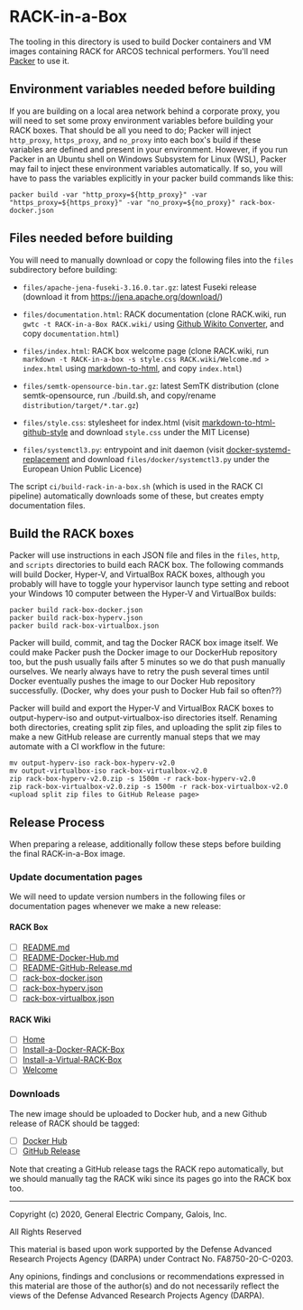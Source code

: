 # RACK-in-a-Box

The tooling in this directory is used to build Docker containers and VM images
containing RACK for ARCOS technical performers. You'll need
[Packer](https://www.packer.io/) to use it.

## Environment variables needed before building

If you are building on a local area network behind a corporate proxy,
you will need to set some proxy environment variables before building
your RACK boxes.  That should be all you need to do; Packer will
inject `http_proxy`, `https_proxy`, and `no_proxy` into each box's
build if these variables are defined and present in your environment.
However, if you run Packer in an Ubuntu shell on Windows Subsystem for
Linux (WSL), Packer may fail to inject these environment variables
automatically.  If so, you will have to pass the variables explicitly
in your packer build commands like this:

`packer build -var "http_proxy=${http_proxy}" -var "https_proxy=${https_proxy}" -var "no_proxy=${no_proxy}" rack-box-docker.json`

## Files needed before building

You will need to manually download or copy the following files into
the `files` subdirectory before building:

- `files/apache-jena-fuseki-3.16.0.tar.gz`: latest Fuseki release
  (download it from <https://jena.apache.org/download/>)

- `files/documentation.html`: RACK documentation (clone RACK.wiki, run
  `gwtc -t RACK-in-a-Box RACK.wiki/` using [Github Wikito
  Converter](https://github.com/yakivmospan/github-wikito-converter),
  and copy `documentation.html`)

- `files/index.html`: RACK box welcome page (clone RACK.wiki, run
  `markdown -t RACK-in-a-box -s style.css RACK.wiki/Welcome.md >
  index.html` using
  [markdown-to-html](https://github.com/cwjohan/markdown-to-html), and
  copy `index.html`)

- `files/semtk-opensource-bin.tar.gz`: latest SemTK distribution (clone
  semtk-opensource, run ./build.sh, and copy/rename
  `distribution/target/*.tar.gz`)

- `files/style.css`: stylesheet for index.html (visit
  [markdown-to-html-github-style](https://github.com/KrauseFx/markdown-to-html-github-style)
  and download `style.css` under the MIT License)

- `files/systemctl3.py`: entrypoint and init daemon (visit
  [docker-systemd-replacement](https://github.com/gdraheim/docker-systemctl-replacement)
  and download `files/docker/systemctl3.py` under the European Union
  Public Licence)

The script `ci/build-rack-in-a-box.sh` (which is used in the RACK CI pipeline)
automatically downloads some of these, but creates empty documentation files.

## Build the RACK boxes

Packer will use instructions in each JSON file and files in the
`files`, `http`, and `scripts` directories to build each RACK box.
The following commands will build Docker, Hyper-V, and VirtualBox RACK
boxes, although you probably will have to toggle your hypervisor
launch type setting and reboot your Windows 10 computer between the
Hyper-V and VirtualBox builds:

```shell
packer build rack-box-docker.json
packer build rack-box-hyperv.json
packer build rack-box-virtualbox.json
```

Packer will build, commit, and tag the Docker RACK box image itself.
We could make Packer push the Docker image to our DockerHub repository
too, but the push usually fails after 5 minutes so we do that push
manually ourselves.  We nearly always have to retry the push several
times until Docker eventually pushes the image to our Docker Hub
repository successfully.  (Docker, why does your push to Docker Hub
fail so often??)

Packer will build and export the Hyper-V and VirtualBox RACK boxes to
output-hyperv-iso and output-virtualbox-iso directories itself.
Renaming both directories, creating split zip files, and uploading the
split zip files to make a new GitHub release are currently manual
steps that we may automate with a CI workflow in the future:

```shell
mv output-hyperv-iso rack-box-hyperv-v2.0
mv output-virtualbox-iso rack-box-virtualbox-v2.0
zip rack-box-hyperv-v2.0.zip -s 1500m -r rack-box-hyperv-v2.0
zip rack-box-virtualbox-v2.0.zip -s 1500m -r rack-box-virtualbox-v2.0
<upload split zip files to GitHub Release page>
```

## Release Process

When preparing a release, additionally follow these steps before building the
final RACK-in-a-Box image.

### Update documentation pages

We will need to update version numbers in the following files or
documentation pages whenever we make a new release:

#### RACK Box

- [ ] [README.md](README.md)
- [ ] [README-Docker-Hub.md](README-Docker-Hub.md)
- [ ] [README-GitHub-Release.md](README-GitHub-Release.md)
- [ ] [rack-box-docker.json](rack-box-docker.json)
- [ ] [rack-box-hyperv.json](rack-box-hyperv.json)
- [ ] [rack-box-virtualbox.json](rack-box-virtualbox.json)

#### RACK Wiki

- [ ] [Home](https://github.com/ge-high-assurance/RACK/wiki)
- [ ] [Install-a-Docker-RACK-Box](https://github.com/ge-high-assurance/RACK/wiki/Install-a-Docker-RACK-Box)
- [ ] [Install-a-Virtual-RACK-Box](https://github.com/ge-high-assurance/RACK/wiki/Install-a-Virtual-RACK-Box)
- [ ] [Welcome](https://github.com/ge-high-assurance/RACK/wiki/Welcome)

### Downloads

The new image should be uploaded to Docker hub, and a new Github release of RACK
should be tagged:

- [ ] [Docker Hub](https://hub.docker.com/repository/docker/interran/rack-box)
- [ ] [GitHub Release](https://github.com/ge-high-assurance/RACK/releases)

Note that creating a GitHub release tags the RACK repo automatically,
but we should manually tag the RACK wiki since its pages go into the
RACK box too.

---
Copyright (c) 2020, General Electric Company, Galois, Inc.

All Rights Reserved

This material is based upon work supported by the Defense Advanced Research Projects Agency (DARPA) under Contract No. FA8750-20-C-0203.

Any opinions, findings and conclusions or recommendations expressed in this material are those of the author(s) and do not necessarily reflect the views of the Defense Advanced Research Projects Agency (DARPA).
